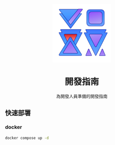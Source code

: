 <p align="center">
    <img width="192px" src="./logo.png" >
</p>
<h1 align="center"><b>開發指南</b></h1>

<p align="center">為開發人員準備的開發指南</p>

<main style="text-align: center;">

</main>

## 快速部署
### docker
```bash
docker compose up -d
```
